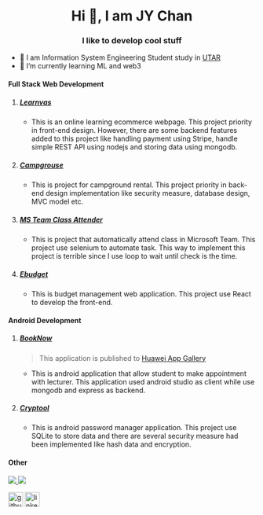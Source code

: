 <h1 align="center">Hi 👋, I am JY Chan</h1>
<h3 align="center">I like to develop cool stuff</h3>

* 💼 I am Information System Engineering Student study in [UTAR](https://www.utar.edu.my)
* 🌱 I’m currently learning ML and web3

#### Full Stack Web Development
1. ##### [Learnvas](https://github.com/chan1992241/learnvas.git)
   * This is an online learning ecommerce webpage. This project priority in front-end design. However, there are some backend features added to this project like handling payment using Stripe, handle simple REST API using nodejs and storing data using mongodb.
2. ##### [Campgrouse](https://github.com/chan1992241/campgrouse.git)
   * This is project for campground rental. This project priority in back-end design implementation like security measure, database design, MVC model etc.  
3. ##### [MS Team Class Attender](https://github.com/chan1992241/MS_team_class_attender.git)
   * This is project that automatically attend class in Microsoft Team. This project use selenium to automate task. This way to implement this project is terrible since I use loop to wait until check is the time.
4. ##### [Ebudget](https://github.com/chan1992241/Ebudget.git)
   * This is budget management web application. This project use React to develop the front-end.

#### Android Development
1. ##### [BookNow](https://github.com/chan1992241/BookNow.git)
   > This application is published to [Huawei App Gallery](https://appgallery.huawei.com/app/C105867369)
   * This is android application that allow student to make appointment with lecturer. This application used android studio as client while use mongodb and express as backend.
2. ##### [Cryptool](https://github.com/chan1992241/Cryptool.git)
   * This is android password manager application. This project use SQLite to store data and there are several security measure had been implemented like hash data and encryption.
#### Other
<a href="#" >
    <img src="https://github-readme-stats.vercel.app/api?username=chan1992241&show_icons=true&theme=dark" />
    <img src="https://github-readme-stats.vercel.app/api/top-langs/?username=chan1992241&theme=dark&layout=compact" />
</a>


[<img src='https://cdn.jsdelivr.net/npm/simple-icons@3.0.1/icons/github.svg' alt='github' height='30'>](https://github.com/chan1992241) [<img src='https://cdn.jsdelivr.net/npm/simple-icons@3.0.1/icons/linkedin.svg' alt='linkedin' height='30'>](https://www.linkedin.com/in/jin-yee-chan-b45080226/)  
